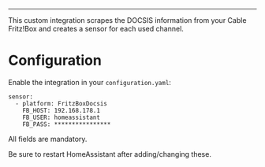 ---
This custom integration scrapes the DOCSIS information from your Cable Fritz!Box and creates a sensor for each used channel.

# Configuration

Enable the integration in your `configuration.yaml`:

```
sensor:
  - platform: FritzBoxDocsis
    FB_HOST: 192.168.178.1
    FB_USER: homeassistant
    FB_PASS: ****************
```

All fields are mandatory.

Be sure to restart HomeAssistant after adding/changing these.
